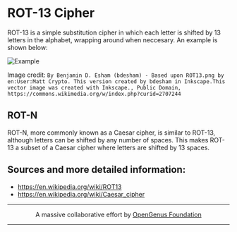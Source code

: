 # ROT-13 Cipher

ROT-13 is a simple substitution cipher in which each letter is shifted by 13 letters in the alphabet, wrapping around when neccesary. An example is shown below:

![Example](https://upload.wikimedia.org/wikipedia/commons/thumb/3/33/ROT13_table_with_example.svg/475px-ROT13_table_with_example.svg.png)

Image credit: `By Benjamin D. Esham (bdesham) - Based upon ROT13.png by en:User:Matt Crypto. This version created by bdesham in Inkscape.This vector image was created with Inkscape., Public Domain, https://commons.wikimedia.org/w/index.php?curid=2707244`

## ROT-N

ROT-N, more commonly known as a Caesar cipher, is similar to ROT-13, although letters can be shifted by any number of spaces. This makes ROT-13 a subset of a Caesar cipher where letters are shifted by 13 spaces.

## Sources and more detailed information:

- https://en.wikipedia.org/wiki/ROT13
- https://en.wikipedia.org/wiki/Caesar_cipher

---

<p align="center">
	A massive collaborative effort by <a href="https://github.com/OpenGenus/cosmos">OpenGenus Foundation</a> 
</p>

---
